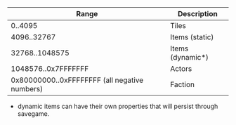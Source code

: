 |Range|Description|
|-----|-----------|
|0..4095|Tiles|
|4096..32767|Items (static)|
|32768..1048575|Items (dynamic\*)|
|1048576..0x7FFFFFFF|Actors|
|0x80000000..0xFFFFFFFF (all negative numbers)|Faction|

* dynamic items can have their own properties that will persist through savegame.